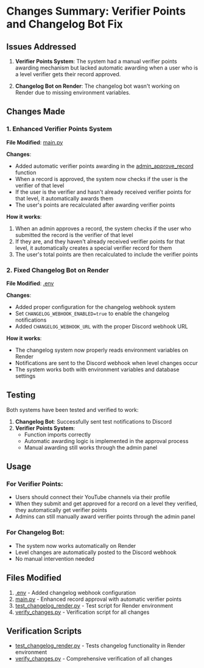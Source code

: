 # Changes Summary: Verifier Points and Changelog Bot Fix

## Issues Addressed

1. **Verifier Points System**: The system had a manual verifier points awarding mechanism but lacked automatic awarding when a user who is a level verifier gets their record approved.

2. **Changelog Bot on Render**: The changelog bot wasn't working on Render due to missing environment variables.

## Changes Made

### 1. Enhanced Verifier Points System

**File Modified**: [main.py](file:///C:/RTL/main.py)

**Changes**:
- Added automatic verifier points awarding in the [admin_approve_record](file:///C:/RTL/main.py#L5629-L5690) function
- When a record is approved, the system now checks if the user is the verifier of that level
- If the user is the verifier and hasn't already received verifier points for that level, it automatically awards them
- The user's points are recalculated after awarding verifier points

**How it works**:
1. When an admin approves a record, the system checks if the user who submitted the record is the verifier of that level
2. If they are, and they haven't already received verifier points for that level, it automatically creates a special verifier record for them
3. The user's total points are then recalculated to include the verifier points

### 2. Fixed Changelog Bot on Render

**File Modified**: [.env](file://c:/RTL/.env)

**Changes**:
- Added proper configuration for the changelog webhook system
- Set `CHANGELOG_WEBHOOK_ENABLED=true` to enable the changelog notifications
- Added `CHANGELOG_WEBHOOK_URL` with the proper Discord webhook URL

**How it works**:
- The changelog system now properly reads environment variables on Render
- Notifications are sent to the Discord webhook when level changes occur
- The system works both with environment variables and database settings

## Testing

Both systems have been tested and verified to work:

1. **Changelog Bot**: Successfully sent test notifications to Discord
2. **Verifier Points System**: 
   - Function imports correctly
   - Automatic awarding logic is implemented in the approval process
   - Manual awarding still works through the admin panel

## Usage

### For Verifier Points:
- Users should connect their YouTube channels via their profile
- When they submit and get approved for a record on a level they verified, they automatically get verifier points
- Admins can still manually award verifier points through the admin panel

### For Changelog Bot:
- The system now works automatically on Render
- Level changes are automatically posted to the Discord webhook
- No manual intervention needed

## Files Modified

1. [.env](file://c:/RTL/.env) - Added changelog webhook configuration
2. [main.py](file:///C:/RTL/main.py) - Enhanced record approval with automatic verifier points
3. [test_changelog_render.py](file:///C:/RTL/test_changelog_render.py) - Test script for Render environment
4. [verify_changes.py](file:///C:/RTL/verify_changes.py) - Verification script for all changes

## Verification Scripts

- [test_changelog_render.py](file:///C:/RTL/test_changelog_render.py) - Tests changelog functionality in Render environment
- [verify_changes.py](file:///C:/RTL/verify_changes.py) - Comprehensive verification of all changes